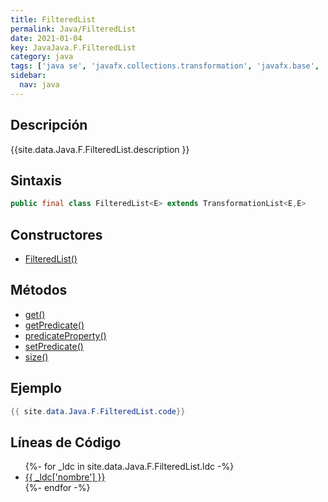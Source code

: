 ```yaml
---
title: FilteredList
permalink: Java/FilteredList
date: 2021-01-04
key: JavaJava.F.FilteredList
category: java
tags: ['java se', 'javafx.collections.transformation', 'javafx.base', 'clase java', 'JavaFX 8.0']
sidebar: 
  nav: java
---
```


## Descripción
{{site.data.Java.F.FilteredList.description }}

## Sintaxis
~~~java
public final class FilteredList<E> extends TransformationList<E,E>
~~~

## Constructores
* [FilteredList()](/Java/FilteredList/FilteredList/)

## Métodos
* [get()](/Java/FilteredList/get)
* [getPredicate()](/Java/FilteredList/getPredicate)
* [predicateProperty()](/Java/FilteredList/predicateProperty)
* [setPredicate()](/Java/FilteredList/setPredicate)
* [size()](/Java/FilteredList/size)

## Ejemplo
~~~java
{{ site.data.Java.F.FilteredList.code}}
~~~

## Líneas de Código
<ul>
{%- for _ldc in site.data.Java.F.FilteredList.ldc -%}
   <li>
       <a href="{{_ldc['url'] }}">{{ _ldc['nombre'] }}</a>
   </li>
{%- endfor -%}
</ul>
